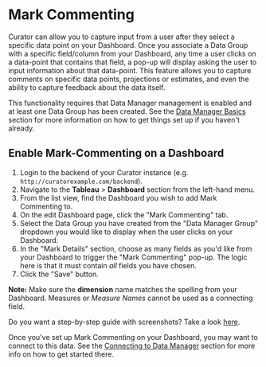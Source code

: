 # Mark Commenting

Curator can allow you to capture input from a user after they select a specific data point on your Dashboard.  Once you
associate a Data Group with a specific field/column from your Dashboard, any time a user clicks on a data-point that
contains that field, a pop-up will display asking the user to input information about that data-point.  This feature
allows you to capture comments on specific data points, projections or estimates, and even the ability to capture
feedback about the data itself.

This functionality requires that Data Manager management is enabled and at least one Data Group has been created.  See
the [Data Manager Basics](https://curator.interworks.com/page/kb/embedding-using-analyticsdata-manager/data-manager-basics/1253)
section for more information on how to get things set up if you haven't already.

## Enable Mark-Commenting on a Dashboard

1. Login to the backend of your Curator instance (e.g. `http://curatorexample.com/backend`).
2. Navigate to the **Tableau** > **Dashboard** section from the left-hand menu.
3. From the list view, find the Dashboard you wish to add Mark Commenting to.
4. On the edit Dashboard page, click the "Mark Commenting" tab.
5. Select the Data Group you have created from the "Data Manager Group" dropdown you would like to display when the user
clicks on your Dashboard.
6. In the "Mark Details" section, choose as many fields as you'd like from your Dashboard to trigger the
"Mark Commenting" pop-up.  The logic here is that it must contain *all* fields you have chosen.
7. Click the "Save" button.

**Note:** Make sure the **dimension** name matches the spelling from your Dashboard. Measures or *Measure Names* cannot
be used as a connecting field.

Do you want a step-by-step guide with screenshots? Take a look [here](https://interworks.com/blog/jlyons/2018/10/01/portals-for-tableau-101-inline-commenting-on-dashboards/).

Once you've set up Mark Commenting on your Dashboard, you may want to connect to this data.  See the
[Connecting to Data Manager](https://curator.interworks.com/page/kb/embedding-using-analyticsdata-manager/connecting-to-data-manager/1156)
section for more info on how to get started there.

